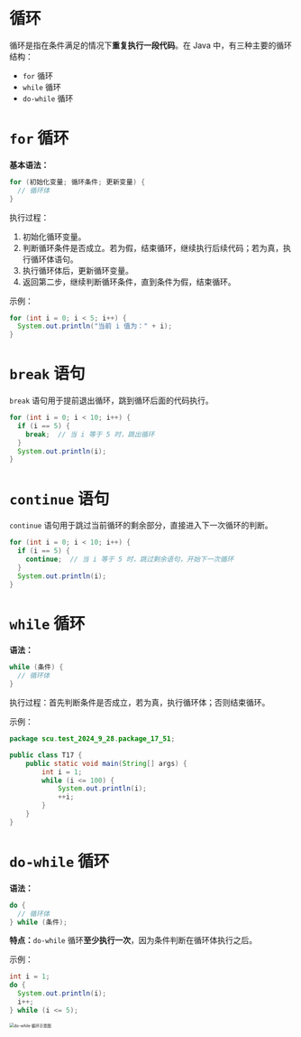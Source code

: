 # 循环

循环是指在条件满足的情况下**重复执行一段代码**。在 Java 中，有三种主要的循环结构：

- `for` 循环
- `while` 循环
- `do-while` 循环

# `for` 循环

**基本语法：**

```java
for (初始化变量; 循环条件; 更新变量) {
  // 循环体
}
```

执行过程：

1. 初始化循环变量。
2. 判断循环条件是否成立。若为假，结束循环，继续执行后续代码；若为真，执行循环体语句。
3. 执行循环体后，更新循环变量。
4. 返回第二步，继续判断循环条件，直到条件为假，结束循环。

示例：

```java
for (int i = 0; i < 5; i++) {
  System.out.println("当前 i 值为：" + i);
}
```

# `break` 语句

`break` 语句用于提前退出循环，跳到循环后面的代码执行。

```java
for (int i = 0; i < 10; i++) {
  if (i == 5) {
    break;  // 当 i 等于 5 时，跳出循环
  }
  System.out.println(i);
}
```

# `continue` 语句

`continue` 语句用于跳过当前循环的剩余部分，直接进入下一次循环的判断。

```java
for (int i = 0; i < 10; i++) {
  if (i == 5) {
    continue;  // 当 i 等于 5 时，跳过剩余语句，开始下一次循环
  }
  System.out.println(i);
}
```

# `while` 循环

**语法：**

```java
while (条件) {
  // 循环体
}
```

执行过程：首先判断条件是否成立，若为真，执行循环体；否则结束循环。

示例：

```java
package scu.test_2024_9_28.package_17_51;

public class T17 {
    public static void main(String[] args) {
        int i = 1;
        while (i <= 100) {
            System.out.println(i);
            ++i;
        }
    }
}
```

# `do-while` 循环

**语法：**

```java
do {
  // 循环体
} while (条件);
```

**特点：**`do-while` 循环**至少执行一次**，因为条件判断在循环体执行之后。

示例：

```java
int i = 1;
do {
  System.out.println(i);
  i++;
} while (i <= 5);
```

<img src="https://leafalice-image.oss-cn-hangzhou.aliyuncs.com/img/image-20240928212833274.png" alt="do-while 循环示意图" style="zoom:50%;" />